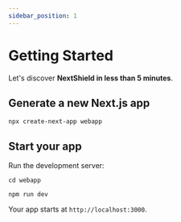 ```yaml
---
sidebar_position: 1
---
```


# Getting Started

Let's discover **NextShield in less than 5 minutes**.

## Generate a new Next.js app

```shell
npx create-next-app webapp
```

## Start your app

Run the development server:

```shell
cd webapp

npm run dev
```

Your app starts at `http://localhost:3000`.
